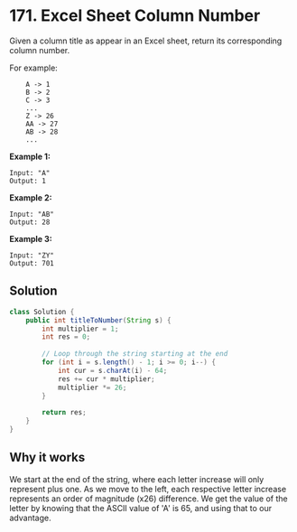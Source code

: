 # 171. Excel Sheet Column Number

Given a column title as appear in an Excel sheet, return its corresponding column number.

For example:

```
    A -> 1
    B -> 2
    C -> 3
    ...
    Z -> 26
    AA -> 27
    AB -> 28 
    ...
```

**Example 1:**

```
Input: "A"
Output: 1
```

**Example 2:**

```
Input: "AB"
Output: 28
```

**Example 3:**

```
Input: "ZY"
Output: 701
```



## Solution

```java
class Solution {
    public int titleToNumber(String s) {
        int multiplier = 1;
        int res = 0;
        
        // Loop through the string starting at the end
        for (int i = s.length() - 1; i >= 0; i--) {
            int cur = s.charAt(i) - 64;
            res += cur * multiplier;
            multiplier *= 26;
        }
        
        return res;
    }
}
```

## Why it works

We start at the end of the string, where each letter increase will only represent plus one. As we move to the left, each respective letter increase represents an order of magnitude (x26) difference. We get the value of the letter by knowing that the ASCII value of 'A' is 65, and using that to our advantage.